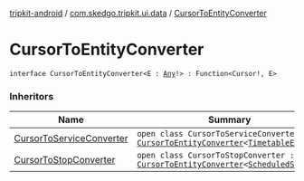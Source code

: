 [tripkit-android](../index.md) / [com.skedgo.tripkit.ui.data](index.md) / [CursorToEntityConverter](./-cursor-to-entity-converter.md)

# CursorToEntityConverter

`interface CursorToEntityConverter<E : `[`Any`](https://kotlinlang.org/api/latest/jvm/stdlib/kotlin/-any/index.html)`!> : Function<Cursor!, E>`

### Inheritors

| Name | Summary |
|---|---|
| [CursorToServiceConverter](-cursor-to-service-converter/index.md) | `open class CursorToServiceConverter : `[`CursorToEntityConverter`](./-cursor-to-entity-converter.md)`<`[`TimetableEntry`](../com.skedgo.tripkit.ui.model/-timetable-entry/index.md)`!>` |
| [CursorToStopConverter](-cursor-to-stop-converter/index.md) | `open class CursorToStopConverter : `[`CursorToEntityConverter`](./-cursor-to-entity-converter.md)`<`[`ScheduledStop`](../com.skedgo.tripkit.common.model/-scheduled-stop/index.md)`!>` |
